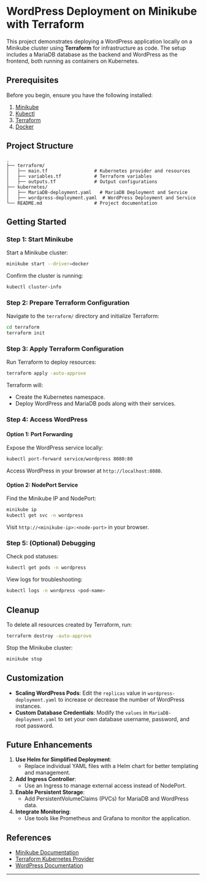 # WordPress Deployment on Minikube with Terraform

This project demonstrates deploying a WordPress application locally on a Minikube cluster using **Terraform** for infrastructure as code. The setup includes a MariaDB database as the backend and WordPress as the frontend, both running as containers on Kubernetes.

## Prerequisites

Before you begin, ensure you have the following installed:

1. [Minikube](https://minikube.sigs.k8s.io/docs/start/)  
2. [Kubectl](https://kubernetes.io/docs/tasks/tools/install-kubectl/)  
3. [Terraform](https://developer.hashicorp.com/terraform/tutorials/aws-get-started/install-cli)  
4. [Docker](https://docs.docker.com/get-docker/)  

## Project Structure

```
.
├── terraform/
│   ├── main.tf                 # Kubernetes provider and resources
│   ├── variables.tf            # Terraform variables
│   ├── outputs.tf              # Output configurations
├── kubernetes/
│   ├── MariaDB-deployment.yaml   # MariaDB Deployment and Service
│   ├── wordpress-deployment.yaml  # WordPress Deployment and Service
└── README.md                   # Project documentation
```

## Getting Started

### Step 1: Start Minikube

Start a Minikube cluster:

```bash
minikube start --driver=docker
```

Confirm the cluster is running:

```bash
kubectl cluster-info
```

### Step 2: Prepare Terraform Configuration

Navigate to the `terraform/` directory and initialize Terraform:

```bash
cd terraform
terraform init
```

### Step 3: Apply Terraform Configuration

Run Terraform to deploy resources:

```bash
terraform apply -auto-approve
```

Terraform will:
- Create the Kubernetes namespace.
- Deploy WordPress and MariaDB pods along with their services.

### Step 4: Access WordPress

#### Option 1: Port Forwarding
Expose the WordPress service locally:

```bash
kubectl port-forward service/wordpress 8080:80
```

Access WordPress in your browser at `http://localhost:8080`.

#### Option 2: NodePort Service
Find the Minikube IP and NodePort:

```bash
minikube ip
kubectl get svc -n wordpress
```

Visit `http://<minikube-ip>:<node-port>` in your browser.

### Step 5: (Optional) Debugging

Check pod statuses:

```bash
kubectl get pods -n wordpress
```

View logs for troubleshooting:

```bash
kubectl logs -n wordpress <pod-name>
```

## Cleanup

To delete all resources created by Terraform, run:

```bash
terraform destroy -auto-approve
```

Stop the Minikube cluster:

```bash
minikube stop
```

## Customization

- **Scaling WordPress Pods**: Edit the `replicas` value in `wordpress-deployment.yaml` to increase or decrease the number of WordPress instances.
- **Custom Database Credentials**: Modify the `values` in `MariaDB-deployment.yaml` to set your own database username, password, and root password.

## Future Enhancements

1. **Use Helm for Simplified Deployment**:
   - Replace individual YAML files with a Helm chart for better templating and management.
2. **Add Ingress Controller**:
   - Use an Ingress to manage external access instead of NodePort.
3. **Enable Persistent Storage**:
   - Add PersistentVolumeClaims (PVCs) for MariaDB and WordPress data.
4. **Integrate Monitoring**:
   - Use tools like Prometheus and Grafana to monitor the application.

## References

- [Minikube Documentation](https://minikube.sigs.k8s.io/docs/)
- [Terraform Kubernetes Provider](https://registry.terraform.io/providers/hashicorp/kubernetes/latest/docs)
- [WordPress Documentation](https://wordpress.org/support/)

---